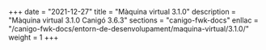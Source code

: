 +++
date        = "2021-12-27"
title       = "Màquina virtual 3.1.0"
description = "Màquina virtual 3.1.0 Canigó 3.6.3"
sections    = "canigo-fwk-docs"
enllac		= "/canigo-fwk-docs/entorn-de-desenvolupament/maquina-virtual/3.1.0/"
weight		= 1
+++
